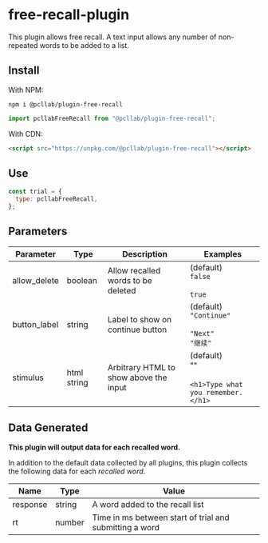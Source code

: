 # free-recall-plugin

This plugin allows free recall. A text input allows any number of non-repeated words to be added to a list.

## Install

With NPM:

```
npm i @pcllab/plugin-free-recall
```

```js
import pcllabFreeRecall from "@pcllab/plugin-free-recall";
```

With CDN:

```html
<script src="https://unpkg.com/@pcllab/plugin-free-recall"></script>
```

## Use

```js
const trial = {
  type: pcllabFreeRecall,
};
```

## Parameters

| Parameter    | Type        | Description                            | Examples                                                  |
| ------------ | ----------- | -------------------------------------- | --------------------------------------------------------- |
| allow_delete | boolean     | Allow recalled words to be deleted     | (default)<br>`false`<br><br>`true`                        |
| button_label | string      | Label to show on continue button       | (default)<br>`"Continue"`<br><br>`"Next"`<br>`"继续"`     |
| stimulus     | html string | Arbitrary HTML to show above the input | (default)<br>""<br><br>`<h1>Type what you remember.</h1>` |

## Data Generated

**This plugin will output data for each recalled word.**

In addition to the default data collected by all plugins, this plugin collects the following data for each _recalled word_.

| Name     | Type   | Value                                                   |
| -------- | ------ | ------------------------------------------------------- |
| response | string | A word added to the recall list                         |
| rt       | number | Time in ms between start of trial and submitting a word |
